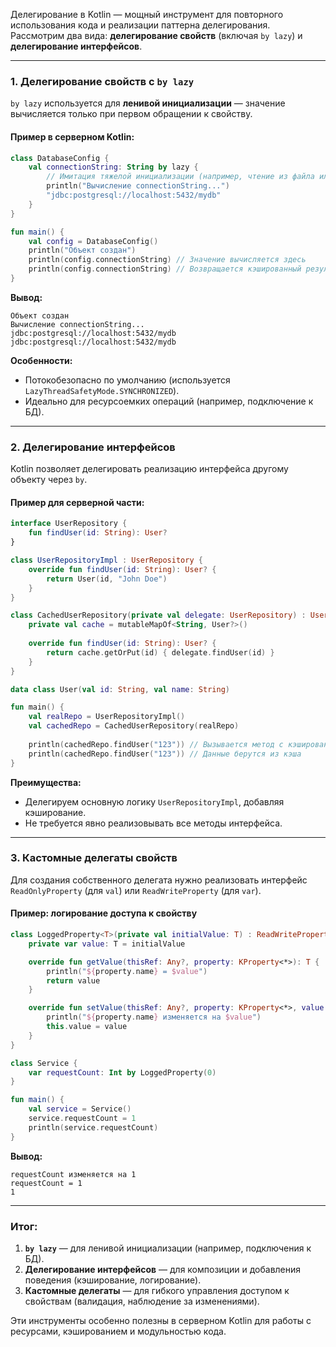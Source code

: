 Делегирование в Kotlin — мощный инструмент для повторного использования кода и реализации паттерна делегирования. Рассмотрим два вида: **делегирование свойств** (включая `by lazy`) и **делегирование интерфейсов**.

---

### 1. Делегирование свойств с `by lazy`
`by lazy` используется для **ленивой инициализации** — значение вычисляется только при первом обращении к свойству.

#### Пример в серверном Kotlin:
```kotlin
class DatabaseConfig {
    val connectionString: String by lazy {
        // Имитация тяжелой инициализации (например, чтение из файла или env-переменных)
        println("Вычисление connectionString...")
        "jdbc:postgresql://localhost:5432/mydb"
    }
}

fun main() {
    val config = DatabaseConfig()
    println("Объект создан")
    println(config.connectionString) // Значение вычисляется здесь
    println(config.connectionString) // Возвращается кэшированный результат
}
```
**Вывод:**
```
Объект создан
Вычисление connectionString...
jdbc:postgresql://localhost:5432/mydb
jdbc:postgresql://localhost:5432/mydb
```

**Особенности:**
- Потокобезопасно по умолчанию (используется `LazyThreadSafetyMode.SYNCHRONIZED`).
- Идеально для ресурсоемких операций (например, подключение к БД).

---

### 2. Делегирование интерфейсов
Kotlin позволяет делегировать реализацию интерфейса другому объекту через `by`.

#### Пример для серверной части:
```kotlin
interface UserRepository {
    fun findUser(id: String): User?
}

class UserRepositoryImpl : UserRepository {
    override fun findUser(id: String): User? {
        return User(id, "John Doe")
    }
}

class CachedUserRepository(private val delegate: UserRepository) : UserRepository by delegate {
    private val cache = mutableMapOf<String, User?>()
    
    override fun findUser(id: String): User? {
        return cache.getOrPut(id) { delegate.findUser(id) }
    }
}

data class User(val id: String, val name: String)

fun main() {
    val realRepo = UserRepositoryImpl()
    val cachedRepo = CachedUserRepository(realRepo)
    
    println(cachedRepo.findUser("123")) // Вызывается метод с кэшированием
    println(cachedRepo.findUser("123")) // Данные берутся из кэша
}
```

**Преимущества:**
- Делегируем основную логику `UserRepositoryImpl`, добавляя кэширование.
- Не требуется явно реализовывать все методы интерфейса.

---

### 3. Кастомные делегаты свойств
Для создания собственного делегата нужно реализовать интерфейс `ReadOnlyProperty` (для `val`) или `ReadWriteProperty` (для `var`).

#### Пример: логирование доступа к свойству
```kotlin
class LoggedProperty<T>(private val initialValue: T) : ReadWriteProperty<Any?, T> {
    private var value: T = initialValue

    override fun getValue(thisRef: Any?, property: KProperty<*>): T {
        println("${property.name} = $value")
        return value
    }

    override fun setValue(thisRef: Any?, property: KProperty<*>, value: T) {
        println("${property.name} изменяется на $value")
        this.value = value
    }
}

class Service {
    var requestCount: Int by LoggedProperty(0)
}

fun main() {
    val service = Service()
    service.requestCount = 1
    println(service.requestCount)
}
```

**Вывод:**
```
requestCount изменяется на 1
requestCount = 1
1
```

---

### Итог:
1. **`by lazy`** — для ленивой инициализации (например, подключения к БД).
2. **Делегирование интерфейсов** — для композиции и добавления поведения (кэширование, логирование).
3. **Кастомные делегаты** — для гибкого управления доступом к свойствам (валидация, наблюдение за изменениями).

Эти инструменты особенно полезны в серверном Kotlin для работы с ресурсами, кэшированием и модульностью кода.